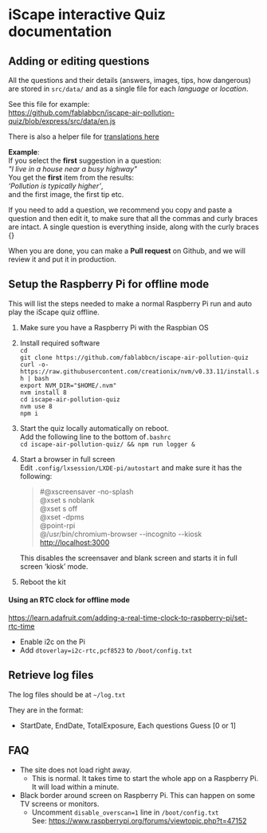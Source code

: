 <h1 id="iscape-interactive-quiz-documentation">iScape interactive Quiz documentation</h1>
<h2 id="adding-or-editing-questions">Adding or editing questions</h2>
<p>All the questions and their details (answers, images, tips, how dangerous) are stored in <code>src/data/</code>  and as a single file for each <em>language</em> or <em>location</em>.</p>
<p>See this file for example:<br>
<a href="https://github.com/fablabbcn/iscape-air-pollution-quiz/blob/express/src/data/en.js">https://github.com/fablabbcn/iscape-air-pollution-quiz/blob/express/src/data/en.js</a></p>
<p>There is also a helper file for <a href="https://github.com/fablabbcn/iscape-air-pollution-quiz/blob/express/src/data/helper.js">translations here</a></p>
<p><strong>Example</strong>:<br>
If you select the <strong>first</strong> suggestion in a question:<br>
<em>"I live in a house near a busy highway"</em><br>
You get the <strong>first</strong> item from the results:<br>
<em>‘Pollution is typically higher’</em>,<br>
and the first image, the first tip etc.</p>
<p>If you need to add a question, we recommend you copy and paste a question and then edit it, to make sure that all the commas and curly braces are intact. A single question is everything inside, along with the curly braces {}</p>
<p>When you are done, you can make a <strong>Pull request</strong> on Github, and we will review it and put it in production.</p>
<h2 id="setup-the-raspberry-pi-for-offline-mode">Setup the Raspberry Pi for offline mode</h2>
<p>This will list the steps needed to make a normal Raspberry Pi run and auto play the iScape quiz offline.</p>
<ol>
<li>
<p>Make sure you have a Raspberry Pi with the Raspbian OS</p>
</li>
<li>
<p>Install required software<br>
<code>cd</code><br>
<code>git clone https://github.com/fablabbcn/iscape-air-pollution-quiz</code><br>
<code>curl -o- https://raw.githubusercontent.com/creationix/nvm/v0.33.11/install.sh | bash</code><br>
<code>export NVM_DIR="$HOME/.nvm"</code><br>
<code>nvm install 8</code><br>
<code>cd iscape-air-pollution-quiz</code><br>
<code>nvm use 8</code><br>
<code>npm i</code></p>
</li>
<li>
<p>Start the quiz locally automatically on reboot.<br>
Add the following line to the bottom of<code>.bashrc</code><br>
<code>cd iscape-air-pollution-quiz/ &amp;&amp; npm run logger &amp;</code></p>
</li>
<li>
<p>Start a browser in full screen<br>
Edit <code>.config/lxsession/LXDE-pi/autostart</code> and make sure it has the following:</p>
<blockquote>
<p>#@xscreensaver -no-splash<br>
@xset s noblank<br>
@xset s off<br>
@xset -dpms<br>
@point-rpi<br>
@/usr/bin/chromium-browser --incognito --kiosk <a href="http://localhost:3000">http://localhost:3000</a></p>
</blockquote>
<p>This disables the screensaver and blank screen and starts it in full screen ‘kiosk’ mode.</p>
</li>
<li>
<p>Reboot the kit</p>
</li>
</ol>
<h4 id="using-an-rtc-clock-for-offline-mode">Using an RTC clock for offline mode</h4>
<p><a href="https://learn.adafruit.com/adding-a-real-time-clock-to-raspberry-pi/set-rtc-time">https://learn.adafruit.com/adding-a-real-time-clock-to-raspberry-pi/set-rtc-time</a></p>
<ul>
<li>Enable i2c on the Pi</li>
<li>Add <code>dtoverlay=i2c-rtc,pcf8523</code> to <code>/boot/config.txt</code></li>
</ul>
<h2 id="retrieve-log-files">Retrieve log files</h2>
<p>The log files should be at <code>~/log.txt</code></p>
<p>They are in the format:</p>
<ul>
<li>StartDate, EndDate, TotalExposure, Each questions Guess [0 or 1]</li>
</ul>
<h2 id="faq">FAQ</h2>
<ul>
<li>The site does not load right away.
<ul>
<li>This is normal. It takes time to start the whole app on a Raspberry Pi. It will load within a minute.</li>
</ul>
</li>
<li>Black border around screen on Raspberry Pi. This can happen on some TV screens or monitors.
<ul>
<li>Uncomment <code>disable_overscan=1</code> line in <code>/boot/config.txt</code><br>
See: <a href="https://www.raspberrypi.org/forums/viewtopic.php?t=47152">https://www.raspberrypi.org/forums/viewtopic.php?t=47152</a></li>
</ul>
</li>
</ul>

